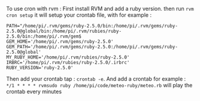 To use cron with rvm :
First install RVM and add a ruby version.
then run `rvm cron setup` it will setup your crontab file, with for example :
```
PATH="/home/pi/.rvm/gems/ruby-2.5.0/bin:/home/pi/.rvm/gems/ruby-2.5.0@global/bin:/home/pi/.rvm/rubies/ruby-2.5.0/bin:/home/pi/.rvm/gem$
GEM_HOME='/home/pi/.rvm/gems/ruby-2.5.0'
GEM_PATH='/home/pi/.rvm/gems/ruby-2.5.0:/home/pi/.rvm/gems/ruby-2.5.0@global'
MY_RUBY_HOME='/home/pi/.rvm/rubies/ruby-2.5.0'
IRBRC='/home/pi/.rvm/rubies/ruby-2.5.0/.irbrc'
RUBY_VERSION='ruby-2.5.0'
```

Then add your crontab tap : `crontab -e`.
And add a crontab for example :
`*/1 * * * * rvmsudo ruby /home/pi/code/meteo-ruby/meteo.rb` will play the crontab every minutes
